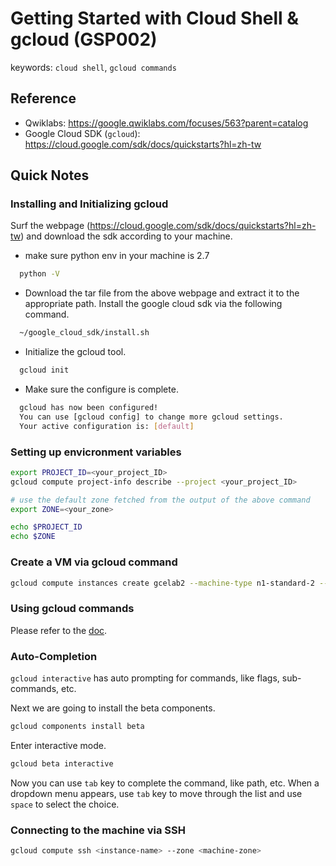 # Getting Started with Cloud Shell & gcloud (GSP002)

keywords: `cloud shell`, `gcloud commands`

## Reference

* Qwiklabs: https://google.qwiklabs.com/focuses/563?parent=catalog
* Google Cloud SDK (`gcloud`): <https://cloud.google.com/sdk/docs/quickstarts?hl=zh-tw>

## Quick Notes

### Installing and Initializing gcloud

Surf the webpage (<https://cloud.google.com/sdk/docs/quickstarts?hl=zh-tw>) and download the sdk according to your machine.

* make sure python env in your machine is 2.7

```sh
  python -V
```

* Download the tar file from the above webpage and extract it to the appropriate path. Install the google cloud sdk via the following command.

```sh
  ~/google_cloud_sdk/install.sh
```

* Initialize the gcloud tool.

```sh
  gcloud init
```

* Make sure the configure is complete.

```sh
  gcloud has now been configured!
  You can use [gcloud config] to change more gcloud settings.
  Your active configuration is: [default]
```


### Setting up envicronment variables

```sh
export PROJECT_ID=<your_project_ID>
gcloud compute project-info describe --project <your_project_ID>

# use the default zone fetched from the output of the above command
export ZONE=<your_zone>

echo $PROJECT_ID
echo $ZONE
```



### Create a VM via gcloud command

```sh
gcloud compute instances create gcelab2 --machine-type n1-standard-2 --zone $ZONE
```



### Using gcloud commands

Please refer to the [doc](gcloud_api.md).



### Auto-Completion

`gcloud interactive` has auto prompting for commands, like flags, sub-commands, etc.

Next we are going to install the beta components.

```sh
gcloud components install beta
```

Enter interactive mode.

```sh
gcloud beta interactive
```

Now you can use `tab` key to complete the command, like path, etc. When a dropdown menu appears, use `tab` key to move through the list and use `space` to select the choice.



### Connecting to the machine via SSH

```sh
gcloud compute ssh <instance-name> --zone <machine-zone>
```

